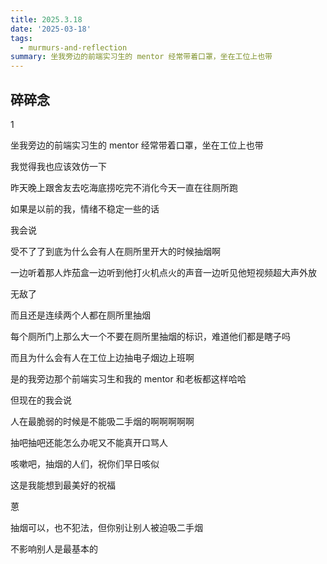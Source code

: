 ```yaml
---
title: 2025.3.18
date: '2025-03-18'
tags:
  - murmurs-and-reflection
summary: 坐我旁边的前端实习生的 mentor 经常带着口罩，坐在工位上也带
---
```

## 碎碎念
1

坐我旁边的前端实习生的 mentor 经常带着口罩，坐在工位上也带

我觉得我也应该效仿一下

昨天晚上跟舍友去吃海底捞吃完不消化今天一直在往厕所跑

如果是以前的我，情绪不稳定一些的话

我会说

受不了了到底为什么会有人在厕所里开大的时候抽烟啊

一边听着那人炸茄盒一边听到他打火机点火的声音一边听见他短视频超大声外放

无敌了

而且还是连续两个人都在厕所里抽烟

每个厕所门上那么大一个不要在厕所里抽烟的标识，难道他们都是瞎子吗

而且为什么会有人在工位上边抽电子烟边上班啊

是的我旁边那个前端实习生和我的 mentor 和老板都这样哈哈

但现在的我会说

人在最脆弱的时候是不能吸二手烟的啊啊啊啊啊

抽吧抽吧还能怎么办呢又不能真开口骂人

咳嗽吧，抽烟的人们，祝你们早日咳似

这是我能想到最美好的祝福

蒽

抽烟可以，也不犯法，但你别让别人被迫吸二手烟

不影响别人是最基本的
